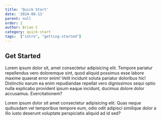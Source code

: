 ```yaml
---
title: 'Quick Start'
date: '2024-08-13'
parent: null
order: 2
author: Brian C
category: quick-start
tags:  ["intro", "getting-started"]
---
```


## Get Started
Lorem ipsum dolor sit, amet consectetur adipisicing elit. Tempore pariatur repellendus vero doloremque sint, quod aliquid possimus 
esse labore maxime quaerat error enim! Velit incidunt soluta pariatur doloribus hic! Distinctio earum ea enim repudiandae repellat 
vero dignissimos sequi optio nulla explicabo provident ipsum eaque incidunt, ducimus dolore dolor accusamus. Exercitationem?

Lorem ipsum dolor sit amet consectetur adipisicing elit. Quas neque quibusdam vel temporibus tempore eum, odio odit adipisci similique 
dolor a illo iusto deserunt voluptate perspiciatis aliquid ad id sed?